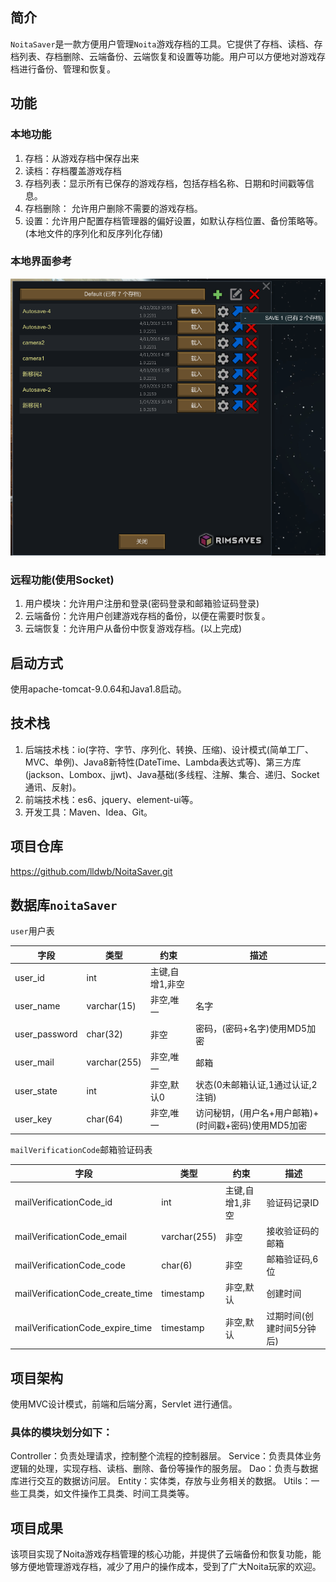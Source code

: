 ## 简介

`NoitaSaver`是一款方便用户管理`Noita`游戏存档的工具。它提供了存档、读档、存档列表、存档删除、云端备份、云端恢复和设置等功能。用户可以方便地对游戏存档进行备份、管理和恢复。

## 功能

### 本地功能

1. 存档：从游戏存档中保存出来
2. 读档：存档覆盖游戏存档
3. 存档列表：显示所有已保存的游戏存档，包括存档名称、日期和时间戳等信息。
4. 存档删除： 允许用户删除不需要的游戏存档。
5. 设置：允许用户配置存档管理器的偏好设置，如默认存档位置、备份策略等。(本地文件的序列化和反序列化存储)

### 本地界面参考

![img.png](img.png)

### 远程功能(使用Socket)

1. 用户模块：允许用户注册和登录(密码登录和邮箱验证码登录)
2. 云端备份：允许用户创建游戏存档的备份，以便在需要时恢复。
3. 云端恢复：允许用户从备份中恢复游戏存档。(以上完成)

## 启动方式

使用apache-tomcat-9.0.64和Java1.8启动。

## 技术栈

1. 后端技术栈：io(字符、字节、序列化、转换、压缩)、设计模式(简单工厂、MVC、单例)、Java8新特性(DateTime、Lambda表达式等)、第三方库(jackson、Lombox、jjwt)、Java基础(多线程、注解、集合、递归、Socket通讯、反射)。
2. 前端技术栈：es6、jquery、element-ui等。
3. 开发工具：Maven、Idea、Git。

## 项目仓库

https://github.com/lldwb/NoitaSaver.git

## 数据库`noitaSaver`

`user`用户表

| 字段            | 类型           | 约束        | 描述                              |
|---------------|--------------|-----------|---------------------------------|
| user_id       | int          | 主键,自增1,非空 |                                 |
| user_name     | varchar(15)  | 非空,唯一     | 名字                              |
| user_password | char(32)     | 非空        | 密码，(密码+名字)使用MD5加密               |
| user_mail     | varchar(255) | 非空,唯一     | 邮箱                              |
| user_state    | int          | 非空,默认0    | 状态(0未邮箱认证,1通过认证,2注销)            |
| user_key      | char(64)     | 非空,唯一     | 访问秘钥，(用户名+用户邮箱)+(时间戳+密码)使用MD5加密 |

`mailVerificationCode`邮箱验证码表

| 字段                               | 类型           | 约束        | 描述             |
|----------------------------------|--------------|-----------|----------------|
| mailVerificationCode_id          | int          | 主键,自增1,非空 | 验证码记录ID        |
| mailVerificationCode_email       | varchar(255) | 非空        | 接收验证码的邮箱       |
| mailVerificationCode_code        | char(6)      | 非空        | 邮箱验证码,6位       |
| mailVerificationCode_create_time | timestamp    | 非空,默认     | 创建时间           |
| mailVerificationCode_expire_time | timestamp    | 非空,默认     | 过期时间(创建时间5分钟后) |

## 项目架构

使用MVC设计模式，前端和后端分离，Servlet 进行通信。

### 具体的模块划分如下：

Controller：负责处理请求，控制整个流程的控制器层。
Service：负责具体业务逻辑的处理，实现存档、读档、删除、备份等操作的服务层。
Dao：负责与数据库进行交互的数据访问层。
Entity：实体类，存放与业务相关的数据。
Utils：一些工具类，如文件操作工具类、时间工具类等。

## 项目成果

该项目实现了Noita游戏存档管理的核心功能，并提供了云端备份和恢复功能，能够方便地管理游戏存档，减少了用户的操作成本，受到了广大Noita玩家的欢迎。